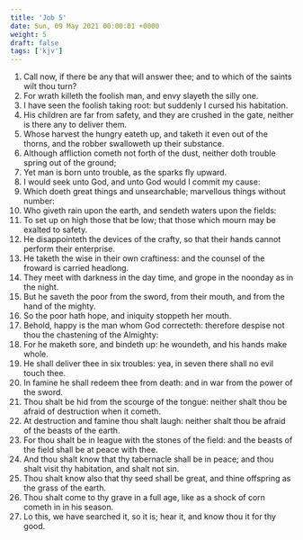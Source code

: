 ```yaml
---
title: 'Job 5'
date: Sun, 09 May 2021 00:00:01 +0000
weight: 5
draft: false
tags: ['kjv'] 
---
```


1. Call now, if there be any that will answer thee; and to which of the saints wilt thou turn?
2. For wrath killeth the foolish man, and envy slayeth the silly one.
3. I have seen the foolish taking root: but suddenly I cursed his habitation.
4. His children are far from safety, and they are crushed in the gate, neither is there any to deliver them.
5. Whose harvest the hungry eateth up, and taketh it even out of the thorns, and the robber swalloweth up their substance.
6. Although affliction cometh not forth of the dust, neither doth trouble spring out of the ground;
7. Yet man is born unto trouble, as the sparks fly upward.
8. I would seek unto God, and unto God would I commit my cause:
9. Which doeth great things and unsearchable; marvellous things without number:
10. Who giveth rain upon the earth, and sendeth waters upon the fields:
11. To set up on high those that be low; that those which mourn may be exalted to safety.
12. He disappointeth the devices of the crafty, so that their hands cannot perform their enterprise.
13. He taketh the wise in their own craftiness: and the counsel of the froward is carried headlong.
14. They meet with darkness in the day time, and grope in the noonday as in the night.
15. But he saveth the poor from the sword, from their mouth, and from the hand of the mighty.
16. So the poor hath hope, and iniquity stoppeth her mouth.
17. Behold, happy is the man whom God correcteth: therefore despise not thou the chastening of the Almighty:
18. For he maketh sore, and bindeth up: he woundeth, and his hands make whole.
19. He shall deliver thee in six troubles: yea, in seven there shall no evil touch thee.
20. In famine he shall redeem thee from death: and in war from the power of the sword.
21. Thou shalt be hid from the scourge of the tongue: neither shalt thou be afraid of destruction when it cometh.
22. At destruction and famine thou shalt laugh: neither shalt thou be afraid of the beasts of the earth.
23. For thou shalt be in league with the stones of the field: and the beasts of the field shall be at peace with thee.
24. And thou shalt know that thy tabernacle shall be in peace; and thou shalt visit thy habitation, and shalt not sin.
25. Thou shalt know also that thy seed shall be great, and thine offspring as the grass of the earth.
26. Thou shalt come to thy grave in a full age, like as a shock of corn cometh in in his season.
27. Lo this, we have searched it, so it is; hear it, and know thou it for thy good.

